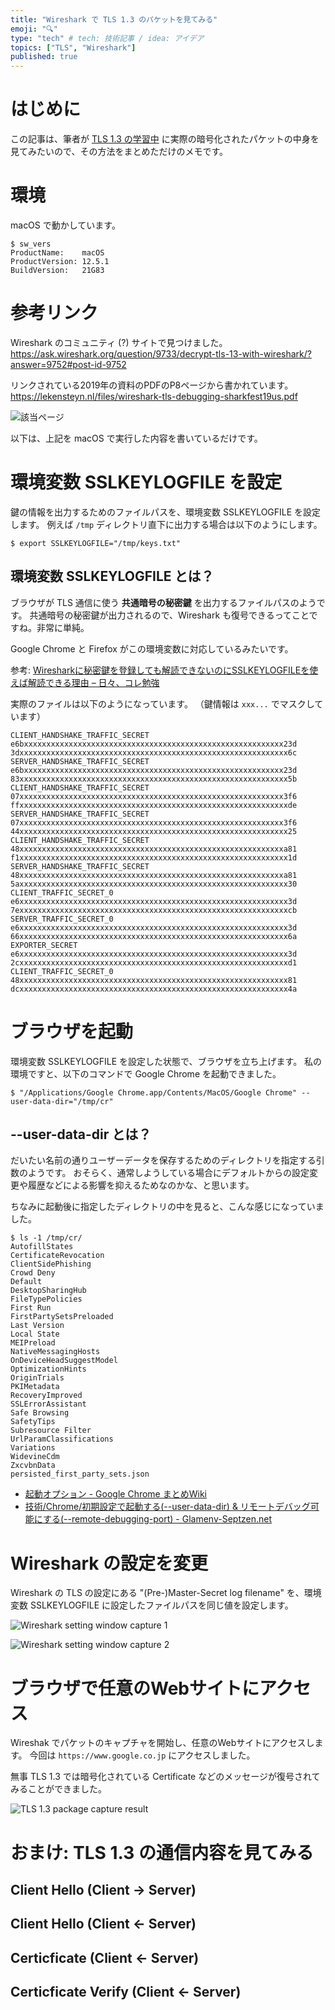 ```yaml
---
title: "Wireshark で TLS 1.3 のパケットを見てみる"
emoji: "🔍"
type: "tech" # tech: 技術記事 / idea: アイデア
topics: ["TLS", "Wireshark"]
published: true
---
```


# はじめに

この記事は、筆者が [TLS 1.3 の学習中](https://zenn.dev/mryhryki/articles/2022-09-08-tls-note) に実際の暗号化されたパケットの中身を見てみたいので、その方法をまとめただけのメモです。

# 環境

macOS で動かしています。

```shell
$ sw_vers
ProductName:    macOS
ProductVersion: 12.5.1
BuildVersion:   21G83
```


# 参考リンク

Wireshark のコミュニティ (?) サイトで見つけました。
https://ask.wireshark.org/question/9733/decrypt-tls-13-with-wireshark/?answer=9752#post-id-9752

リンクされている2019年の資料のPDFのP8ページから書かれています。
https://lekensteyn.nl/files/wireshark-tls-debugging-sharkfest19us.pdf

![該当ページ](https://mryhryki.com/file/UgtINCjLS-vdsKrLBwQS1EDngM-JnGfeS7eFyPQeR2jxdMGc.png)

以下は、上記を macOS で実行した内容を書いているだけです。


# 環境変数 SSLKEYLOGFILE を設定

鍵の情報を出力するためのファイルパスを、環境変数 SSLKEYLOGFILE を設定します。
例えば `/tmp` ディレクトリ直下に出力する場合は以下のようにします。

```shell
$ export SSLKEYLOGFILE="/tmp/keys.txt"
```

## 環境変数 SSLKEYLOGFILE とは？

ブラウザが TLS 通信に使う **共通暗号の秘密鍵** を出力するファイルパスのようです。
共通暗号の秘密鍵が出力されるので、Wireshark も復号できるってことですね。非常に単純。

Google Chrome と Firefox がこの環境変数に対応しているみたいです。

参考: [Wiresharkに秘密鍵を登録しても解読できないのにSSLKEYLOGFILEを使えば解読できる理由 – 日々、コレ勉強](https://www.khstasaba.com/?p=686)

実際のファイルは以下のようになっています。
（鍵情報は `xxx...` でマスクしています）

```text
CLIENT_HANDSHAKE_TRAFFIC_SECRET e6bxxxxxxxxxxxxxxxxxxxxxxxxxxxxxxxxxxxxxxxxxxxxxxxxxxxxxxxxxx23d 3dxxxxxxxxxxxxxxxxxxxxxxxxxxxxxxxxxxxxxxxxxxxxxxxxxxxxxxxxxxxx6c
SERVER_HANDSHAKE_TRAFFIC_SECRET e6bxxxxxxxxxxxxxxxxxxxxxxxxxxxxxxxxxxxxxxxxxxxxxxxxxxxxxxxxxx23d 83xxxxxxxxxxxxxxxxxxxxxxxxxxxxxxxxxxxxxxxxxxxxxxxxxxxxxxxxxxxx5b
CLIENT_HANDSHAKE_TRAFFIC_SECRET 07xxxxxxxxxxxxxxxxxxxxxxxxxxxxxxxxxxxxxxxxxxxxxxxxxxxxxxxxxxx3f6 ffxxxxxxxxxxxxxxxxxxxxxxxxxxxxxxxxxxxxxxxxxxxxxxxxxxxxxxxxxxxxde
SERVER_HANDSHAKE_TRAFFIC_SECRET 07xxxxxxxxxxxxxxxxxxxxxxxxxxxxxxxxxxxxxxxxxxxxxxxxxxxxxxxxxxx3f6 44xxxxxxxxxxxxxxxxxxxxxxxxxxxxxxxxxxxxxxxxxxxxxxxxxxxxxxxxxxxx25
CLIENT_HANDSHAKE_TRAFFIC_SECRET 48xxxxxxxxxxxxxxxxxxxxxxxxxxxxxxxxxxxxxxxxxxxxxxxxxxxxxxxxxxxa81 f1xxxxxxxxxxxxxxxxxxxxxxxxxxxxxxxxxxxxxxxxxxxxxxxxxxxxxxxxxxxx1d
SERVER_HANDSHAKE_TRAFFIC_SECRET 48xxxxxxxxxxxxxxxxxxxxxxxxxxxxxxxxxxxxxxxxxxxxxxxxxxxxxxxxxxxa81 5axxxxxxxxxxxxxxxxxxxxxxxxxxxxxxxxxxxxxxxxxxxxxxxxxxxxxxxxxxxx30
CLIENT_TRAFFIC_SECRET_0         e6xxxxxxxxxxxxxxxxxxxxxxxxxxxxxxxxxxxxxxxxxxxxxxxxxxxxxxxxxxxx3d 7exxxxxxxxxxxxxxxxxxxxxxxxxxxxxxxxxxxxxxxxxxxxxxxxxxxxxxxxxxxxcb
SERVER_TRAFFIC_SECRET_0         e6xxxxxxxxxxxxxxxxxxxxxxxxxxxxxxxxxxxxxxxxxxxxxxxxxxxxxxxxxxxx3d 66xxxxxxxxxxxxxxxxxxxxxxxxxxxxxxxxxxxxxxxxxxxxxxxxxxxxxxxxxxxx6a
EXPORTER_SECRET                 e6xxxxxxxxxxxxxxxxxxxxxxxxxxxxxxxxxxxxxxxxxxxxxxxxxxxxxxxxxxxx3d 2cxxxxxxxxxxxxxxxxxxxxxxxxxxxxxxxxxxxxxxxxxxxxxxxxxxxxxxxxxxxxd1
CLIENT_TRAFFIC_SECRET_0         48xxxxxxxxxxxxxxxxxxxxxxxxxxxxxxxxxxxxxxxxxxxxxxxxxxxxxxxxxxxx81 dcxxxxxxxxxxxxxxxxxxxxxxxxxxxxxxxxxxxxxxxxxxxxxxxxxxxxxxxxxxxx4a
```


# ブラウザを起動

環境変数 SSLKEYLOGFILE を設定した状態で、ブラウザを立ち上げます。
私の環境ですと、以下のコマンドで Google Chrome を起動できました。

```shell
$ "/Applications/Google Chrome.app/Contents/MacOS/Google Chrome" --user-data-dir="/tmp/cr"
```

## --user-data-dir とは？

だいたい名前の通りユーザーデータを保存するためのディレクトリを指定する引数のようです。
おそらく、通常しようしている場合にデフォルトからの設定変更や履歴などによる影響を抑えるためなのかな、と思います。

ちなみに起動後に指定したディレクトリの中を見ると、こんな感じになっていました。

```shell
$ ls -1 /tmp/cr/
AutofillStates
CertificateRevocation
ClientSidePhishing
Crowd Deny
Default
DesktopSharingHub
FileTypePolicies
First Run
FirstPartySetsPreloaded
Last Version
Local State
MEIPreload
NativeMessagingHosts
OnDeviceHeadSuggestModel
OptimizationHints
OriginTrials
PKIMetadata
RecoveryImproved
SSLErrorAssistant
Safe Browsing
SafetyTips
Subresource Filter
UrlParamClassifications
Variations
WidevineCdm
ZxcvbnData
persisted_first_party_sets.json
```

- [起動オプション - Google Chrome まとめWiki](http://chrome.half-moon.org/43.html#xd80acae)
- [技術/Chrome/初期設定で起動する(--user-data-dir) & リモートデバッグ可能にする(--remote-debugging-port) - Glamenv-Septzen.net](https://www.glamenv-septzen.net/view/1392)


# Wireshark の設定を変更

Wireshark の TLS の設定にある "(Pre-)Master-Secret log filename" を、環境変数 SSLKEYLOGFILE に設定したファイルパスを同じ値を設定します。

![Wireshark setting window capture 1](https://mryhryki.com/file/UgtCJCCT6LW1k2_EOMKzDJX7pMoZ2cYd0kTfHsJdo5oNg3-U.png)

![Wireshark setting window capture 2](https://mryhryki.com/file/UgtBjL9Jpafzm9YH7-UWql-DkxF6wmnNxmjQBdBhz_r6H4n4.png)


# ブラウザで任意のWebサイトにアクセス

Wireshak でパケットのキャプチャを開始し、任意のWebサイトにアクセスします。
今回は `https://www.google.co.jp` にアクセスしました。

無事 TLS 1.3 では暗号化されている Certificate などのメッセージが復号されてみることができました。

![TLS 1.3 package capture result](https://mryhryki.com/file/Ugt4EQnWw8Lr8fGldjTEJU7OU_UUJ4B7s8pBNE4VM9LYR9P0.png)


# おまけ: TLS 1.3 の通信内容を見てみる

## Client Hello (Client -> Server)

## Client Hello (Client <- Server)

## Certicficate (Client <- Server)

## Certicficate Verify (Client <- Server)
